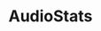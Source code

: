 ---
title: AudioStats
taxonomy:
    category:
        - docs
visible: true
highlight:
    enabled: false
---